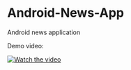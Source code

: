 # Android-News-App
Android news application

Demo video:

[![Watch the video](https://i.imgur.com/vKb2F1B.png)](https://www.youtube.com/watch?v=n572mxGeaaI)
